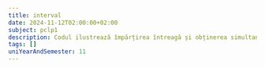 ```yaml
---
title: interval
date: 2024-11-12T02:00:00+02:00
subject: pclp1
description: Codul ilustrează împărțirea întreagă și obținerea simultană a câtului (`quot`) și restului (`rem`) utilizând funcția `div()` și structura `div_t`. Acestea eficientizează manipularea rezultatelor operației de împărțire.
tags: []
uniYearAndSemester: 11
---
```


